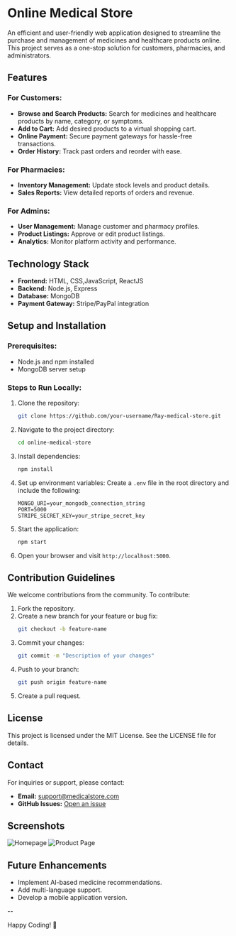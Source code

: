 # Online Medical Store    
 
An efficient and user-friendly web application designed to streamline the purchase and management of medicines and healthcare products online. This project serves as a one-stop solution for customers, pharmacies, and administrators.

## Features

### For Customers:
- **Browse and Search Products:** Search for medicines and healthcare products by name, category, or symptoms.
- **Add to Cart:** Add desired products to a virtual shopping cart.
- **Online Payment:** Secure payment gateways for hassle-free transactions.
- **Order History:** Track past orders and reorder with ease.

### For Pharmacies:
- **Inventory Management:** Update stock levels and product details.
- **Sales Reports:** View detailed reports of orders and revenue.

### For Admins:
- **User Management:** Manage customer and pharmacy profiles.
- **Product Listings:** Approve or edit product listings.
- **Analytics:** Monitor platform activity and performance.

## Technology Stack

- **Frontend:** HTML, CSS,JavaScript, ReactJS
- **Backend:** Node.js, Express
- **Database:** MongoDB
- **Payment Gateway:** Stripe/PayPal integration

## Setup and Installation

### Prerequisites:
- Node.js and npm installed
- MongoDB server setup

### Steps to Run Locally:
1. Clone the repository:
   ```bash
   git clone https://github.com/your-username/Ray-medical-store.git
   ```

2. Navigate to the project directory:
   ```bash
   cd online-medical-store
   ```

3. Install dependencies:
   ```bash
   npm install
   ```

4. Set up environment variables:
   Create a `.env` file in the root directory and include the following:
   ```env
   MONGO_URI=your_mongodb_connection_string
   PORT=5000
   STRIPE_SECRET_KEY=your_stripe_secret_key
   ```

5. Start the application:
   ```bash
   npm start
   ```

6. Open your browser and visit `http://localhost:5000`.

## Contribution Guidelines

We welcome contributions from the community. To contribute:
1. Fork the repository.
2. Create a new branch for your feature or bug fix:
   ```bash
   git checkout -b feature-name
   ```
3. Commit your changes:
   ```bash
   git commit -m "Description of your changes"
   ```
4. Push to your branch:
   ```bash
   git push origin feature-name
   ```
5. Create a pull request.

## License

This project is licensed under the MIT License. See the LICENSE file for details.

## Contact

For inquiries or support, please contact:
- **Email:** support@medicalstore.com
- **GitHub Issues:** [Open an issue](https://github.com/your-username/online-medical-store/issues)

## Screenshots

![Homepage](./screenshots/homepage.png)
![Product Page](./screenshots/product-page.png)

## Future Enhancements

- Implement AI-based medicine recommendations.
- Add multi-language support.
- Develop a mobile application version.

--

Happy Coding! 🚀
